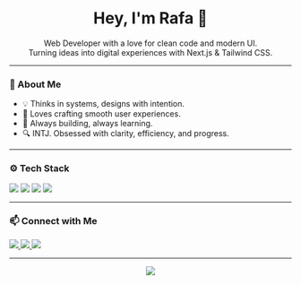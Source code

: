 <!-- Rafa Pradana | GitHub Profile README -->

<h1 align="center">Hey, I'm Rafa 👋</h1>

<p align="center">
  Web Developer with a love for clean code and modern UI.<br>
  Turning ideas into digital experiences with Next.js & Tailwind CSS.
</p>

---

### 🧠 About Me  
- 💡 Thinks in systems, designs with intention.  
- 🧩 Loves crafting smooth user experiences.  
- 🚀 Always building, always learning.  
- 🔍 INTJ. Obsessed with clarity, efficiency, and progress.

---

### ⚙️ Tech Stack
<p>
  <img src="https://img.shields.io/badge/-Next.js-000?style=for-the-badge&logo=nextdotjs&logoColor=white"/>
  <img src="https://img.shields.io/badge/-Tailwind CSS-38bdf8?style=for-the-badge&logo=tailwindcss&logoColor=white"/>
  <img src="https://img.shields.io/badge/-ShadCN UI-0f172a?style=for-the-badge"/>
  <img src="https://img.shields.io/badge/-Supabase-3ECF8E?style=for-the-badge&logo=supabase&logoColor=white"/>
</p>

---

### 📫 Connect with Me
<p>
  <a href="https://x.com/rafapradanaa" target="_blank">
    <img src="https://img.shields.io/badge/-X%20(Twitter)-000000?style=for-the-badge&logo=twitter&logoColor=white"/>
  </a>
  <a href="https://threads.net/@rafapradanaa" target="_blank">
    <img src="https://img.shields.io/badge/-Threads-000000?style=for-the-badge&logo=threads&logoColor=white"/>
  </a>
  <a href="https://rafapradana.com" target="_blank">
    <img src="https://img.shields.io/badge/-Portfolio-1C1C1C?style=for-the-badge&logo=vercel&logoColor=white"/>
  </a>
</p>

---

<p align="center">
  <img src="https://readme-typing-svg.herokuapp.com?font=Inter&duration=2000&pause=1000&color=F7F7F7&center=true&vCenter=true&width=380&lines=Crafting+Modern+Websites;Shipping+Fast+and+Clean+Code;Minimalist.+Efficient.+Creative."/>
</p>
